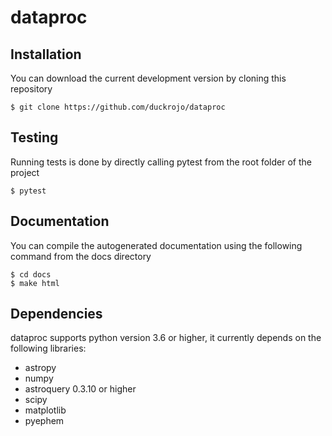 # dataproc

## Installation

You can download the current development version by cloning this repository

	$ git clone https://github.com/duckrojo/dataproc 

## Testing

Running tests is done by directly calling pytest from the root folder of the project
	
	$ pytest

## Documentation

You can compile the autogenerated documentation using the following command from the
docs directory

	$ cd docs
	$ make html

## Dependencies

dataproc supports python version 3.6 or higher, it currently depends on the following libraries: 

* astropy 
* numpy 
* astroquery 0.3.10 or higher 
* scipy 
* matplotlib 
* pyephem
